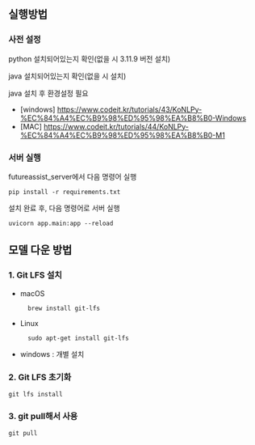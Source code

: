 ## 실행방법
### 사전 설정
python 설치되어있는지 확인(없을 시 3.11.9 버전 설치)  

java 설치되어있는지 확인(없을 시 설치)   

java 설치 후 환경설정 필요   
- [windows] https://www.codeit.kr/tutorials/43/KoNLPy-%EC%84%A4%EC%B9%98%ED%95%98%EA%B8%B0-Windows   
- [MAC] https://www.codeit.kr/tutorials/44/KoNLPy-%EC%84%A4%EC%B9%98%ED%95%98%EA%B8%B0-M1

### 서버 실행
futureassist_server에서 다음 명령어 실행

    pip install -r requirements.txt

설치 완료 후, 다음 명령어로 서버 실행

    uvicorn app.main:app --reload

## 모델 다운 방법
### 1. Git LFS 설치   
* macOS

        brew install git-lfs

* Linux

        sudo apt-get install git-lfs

* windows : 개별 설치

### 2. Git LFS 초기화
    git lfs install

### 3. git pull해서 사용
    git pull